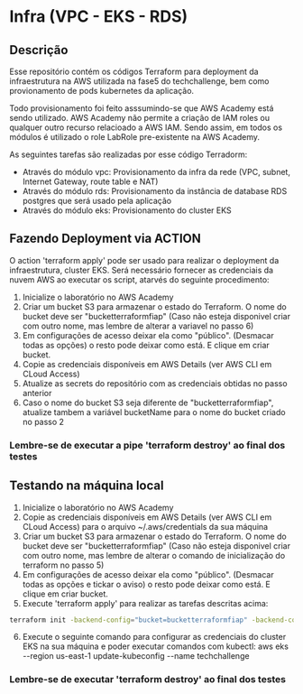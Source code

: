 # Infra (VPC - EKS - RDS)

## Descrição

Esse repositório contém os códigos Terraform para deployment da infraestrutura na AWS utilizada na fase5 do techchallenge, bem como provionamento de pods kubernetes da aplicação.

Todo provisionamento foi feito asssumindo-se que AWS Academy está sendo utilizado.  AWS Academy não permite a criação de IAM roles ou qualquer outro recurso relacioado a AWS IAM. Sendo assim, em todos os módulos é utilizado o role LabRole pre-existente na AWS Academy.

As seguintes tarefas são realizadas por esse código Terradorm:

* Através do módulo vpc: Provisionamento da infra da rede (VPC, subnet, Internet Gateway, route table e NAT)
* Através do módulo rds: Provisionamento da instância de database RDS postgres que será usado pela aplicação
* Através do módulo eks: Provisionamento do cluster EKS

## Fazendo Deployment via ACTION

O action 'terraform apply' pode ser usado para realizar o deployment da infraestrutura, cluster EKS.  Será necessário fornecer as credenciais da nuvem AWS ao executar os script, atarvés do seguinte procedimento:

1. Inicialize o laboratório no AWS Academy
2. Criar um bucket S3 para armazenar o estado do Terraform.  O nome do bucket deve ser "bucketterraformfiap"  (Caso não esteja disponivel criar com outro nome, mas lembre de alterar a variavel no passo 6)
3. Em configurações de acesso deixar ela como "público". (Desmacar todas as opções) o resto pode deixar como está. E clique em criar bucket.
4. Copie as credenciais disponíveis em AWS Details (ver AWS CLI em CLoud Access)
5. Atualize as secrets do repositório com as credenciais obtidas no passo anterior
6. Caso o nome do bucket S3 seja diferente de "bucketterraformfiap", atualize tambem a variável bucketName para o nome do bucket criado no passo 2
### Lembre-se de executar a pipe 'terraform destroy' ao final dos testes

## Testando na máquina local

1. Inicialize o laboratório no AWS Academy
2. Copie as credenciais disponíveis em AWS Details (ver AWS CLI em CLoud Access) para o arquivo ~/.aws/credentials da sua máquina
3. Criar um bucket S3 para armazenar o estado do Terraform.  O nome do bucket deve ser "bucketterraformfiap" (Caso não esteja disponivel criar com outro nome, mas lembre de alterar o comando de inicialização do terraform no passo 5)
4. Em configurações de acesso deixar ela como "público". (Desmacar todas as opções e tickar o aviso) o resto pode deixar como está. E clique em criar bucket.
5. Execute 'terraform apply' para realizar as tarefas descritas acima: 
```bash
terraform init -backend-config="bucket=bucketterraformfiap" -backend-config="region=us-east-1" -backend-config="key=terraform.tfstate"
```
6. Execute o seguinte comando para configurar as credenciais do cluster EKS na sua máquina e poder executar comandos com kubectl:
   aws eks --region us-east-1 update-kubeconfig --name techchallenge
### Lembre-se de executar 'terraform destroy' ao final dos testes